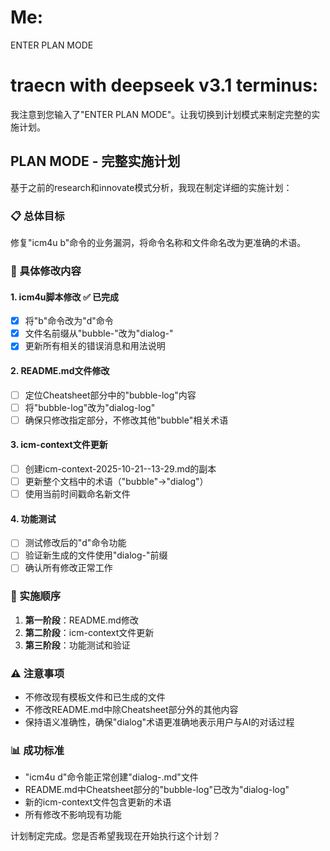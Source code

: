 # Me:

ENTER PLAN MODE

# traecn with deepseek v3.1 terminus:
          
我注意到您输入了"ENTER PLAN MODE"。让我切换到计划模式来制定完整的实施计划。

## PLAN MODE - 完整实施计划

基于之前的research和innovate模式分析，我现在制定详细的实施计划：

### 📋 总体目标
修复"icm4u b"命令的业务漏洞，将命令名称和文件命名改为更准确的术语。

### 🎯 具体修改内容

#### 1. icm4u脚本修改 ✅ 已完成
- [x] 将"b"命令改为"d"命令
- [x] 文件名前缀从"bubble-"改为"dialog-"
- [x] 更新所有相关的错误消息和用法说明

#### 2. README.md文件修改
- [ ] 定位Cheatsheet部分中的"bubble-log"内容
- [ ] 将"bubble-log"改为"dialog-log"
- [ ] 确保只修改指定部分，不修改其他"bubble"相关术语

#### 3. icm-context文件更新
- [ ] 创建icm-context-2025-10-21--13-29.md的副本
- [ ] 更新整个文档中的术语（"bubble"→"dialog"）
- [ ] 使用当前时间戳命名新文件

#### 4. 功能测试
- [ ] 测试修改后的"d"命令功能
- [ ] 验证新生成的文件使用"dialog-"前缀
- [ ] 确认所有修改正常工作

### 🔄 实施顺序
1. **第一阶段**：README.md修改
2. **第二阶段**：icm-context文件更新  
3. **第三阶段**：功能测试和验证

### ⚠️ 注意事项
- 不修改现有模板文件和已生成的文件
- 不修改README.md中除Cheatsheet部分外的其他内容
- 保持语义准确性，确保"dialog"术语更准确地表示用户与AI的对话过程

### 📊 成功标准
- "icm4u d"命令能正常创建"dialog-<timestamp>.md"文件
- README.md中Cheatsheet部分的"bubble-log"已改为"dialog-log"
- 新的icm-context文件包含更新的术语
- 所有修改不影响现有功能

计划制定完成。您是否希望我现在开始执行这个计划？
        